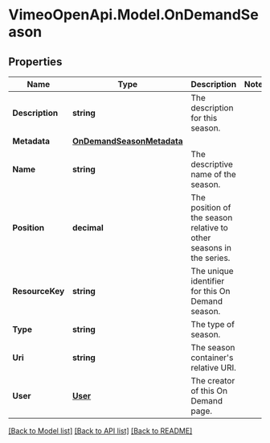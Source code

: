 # VimeoOpenApi.Model.OnDemandSeason
## Properties

Name | Type | Description | Notes
------------ | ------------- | ------------- | -------------
**Description** | **string** | The description for this season. | 
**Metadata** | [**OnDemandSeasonMetadata**](OnDemandSeasonMetadata.md) |  | 
**Name** | **string** | The descriptive name of the season. | 
**Position** | **decimal** | The position of the season relative to other seasons in the series. | 
**ResourceKey** | **string** | The unique identifier for this On Demand season. | 
**Type** | **string** | The type of season. | 
**Uri** | **string** | The season container&#39;s relative URI. | 
**User** | [**User**](User.md) | The creator of this On Demand page. | 

[[Back to Model list]](../README.md#documentation-for-models) [[Back to API list]](../README.md#documentation-for-api-endpoints) [[Back to README]](../README.md)

